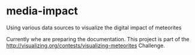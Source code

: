 media-impact
============

Using various data sources to visualize the digital impact of meteorites

Currently whe are preparing the documentation.
This project is part of the http://visualizing.org/contests/visualizing-meteorites Challenge.
